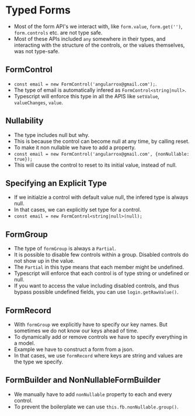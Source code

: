 # Typed Forms

- Most of the form API's we interact with, like `form.value`, `form.get('')`, `form.controls` etc. are not type safe.
- Most of these APIs included `any` somewhere in their types, and interacting with the structure of the controls, or the values themselves, was not type-safe. 


## FormControl

- `const email = new FormControl('angularrox@gmail.com');`.
- The type of email is automatically infered as `FormControl<string|null>`.
- Typescript will enforce this type in all the APIS like `setValue`, `valueChanges`, `value`.

## Nullability

- The type includes null but why.
- This is because the control can become null at any time, by calling reset.
- To make it non nullable we have to add a property.
- `const email = new FormControl('angularrox@gmail.com', {nonNullable: true});`
-  This will cause the control to reset to its initial value, instead of null.


## Specifying an Explicit Type

- If we initialzie a control with default value null, the infered type is always null.
- In that cases, we can explicitly set type for a control.
- `const email = new FormControl<string|null>(null);`

## FormGroup

- The type of `formGroup` is always a `Partial`.
- It is possible to disable few controls within a group. Disabled controls do not show up in the value.
- The `Partial` in this type means that each member might be undefined.
- Typescript will enforce that each control is of type string or undefined or null.
- If you want to access the value including disabled controls, and thus bypass possible undefined fields, you can use `login.getRawValue()`.

## FormRecord

- With `formGroup` we explicitly have to specify our key names. But sometimes we do not know our keys ahead of time.
- To dynamically add or remove controls we have to specify everything in a model.
- Example we have to construct a form from a json.
- In that cases, we use `formRecord` where keys are string and values are the type  we specify.

## FormBuilder and NonNullableFormBuilder

- We manually have to add `nonNullable` property to each and every control.
- To prevent the boilerplate we can use `this.fb.nonNullable.group()`.
